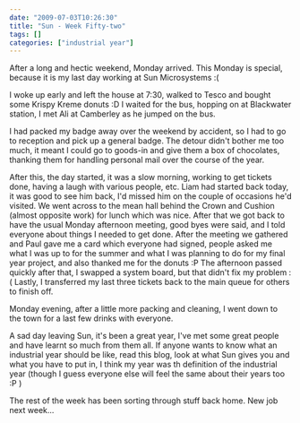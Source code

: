 ```yaml
---
date: "2009-07-03T10:26:30"
title: "Sun - Week Fifty-two"
tags: []
categories: ["industrial year"]
---
```


After a long and hectic weekend, Monday arrived.  This Monday is special, because it is my last day working at Sun Microsystems :(

I woke up early and left the house at 7:30, walked to Tesco and bought some Krispy Kreme donuts :D  I waited for the bus, hopping on at Blackwater station, I met Ali at Camberley as he jumped on the bus.
<!--more-->
I had packed my badge away over the weekend by accident, so I had to go to reception and pick up a general badge.  The detour didn't bother me too much, it meant I could go to goods-in and give them a box of chocolates, thanking them for handling personal mail over the course of the year.

After this, the day started, it was a slow morning, working to get tickets done, having a laugh with various people, etc.
Liam had started back today, it was good to see him back, I'd missed him on the couple of occasions he'd visited.
We went across to the mean hall behind the Crown and Cushion (almost opposite work) for lunch which was nice.  After that we got back to have the usual Monday afternoon meeting, good byes were said, and I told everyone about things I needed to get done.
After the meeting we gathered and Paul gave me a card which everyone had signed, people asked me what I was up to for the summer and what I was planning to do for my final year project, and also thanked me for the donuts :P
The afternoon passed quickly after that, I swapped a system board, but that didn't fix my problem :(  Lastly, I transferred my last three tickets back to the main queue for others to finish off.

Monday evening, after a little more packing and cleaning, I went down to the town for a last few drinks with everyone.

A sad day leaving Sun, it's been a great year, I've met some great people and have learnt so much from them all.  If anyone wants to know what an industrial year should be like, read this blog, look at what Sun gives you and what you have to put in, I think my year was th definition of the industrial year (though I guess everyone else will feel the same about their years too :P )

The rest of the week has been sorting through stuff back home.  New job next week...
